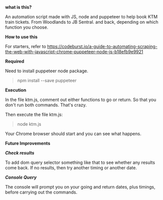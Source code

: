 **what is this?**

An automation script made with JS, node and puppeteer to help book KTM train tickets. 
From Woodlands to JB Sentral. and back, depending on which function you choose. 

**How to use this**

For starters, refer to https://codeburst.io/a-guide-to-automating-scraping-the-web-with-javascript-chrome-puppeteer-node-js-b18efb9e9921

**Required**

Need to install puppeteer node package.
>npm install --save puppeteer

**Execution**

In the file ktm.js, comment out either functions to go or return. So that you don't run both commands. That's crazy.

Then execute the file ktm.js: 
>node ktm.js

Your Chrome browser should start and you can see what happens.


**Future Improvements**

***Check results***

To add dom query selector something like that to see whether any results come back.
If no results, then try another timing or another date.

***Console Query***

The console will prompt you on your going and return dates, plus timings, before carrying out the commands.
